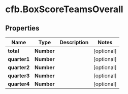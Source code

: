 # cfb.BoxScoreTeamsOverall

## Properties
Name | Type | Description | Notes
------------ | ------------- | ------------- | -------------
**total** | **Number** |  | [optional] 
**quarter1** | **Number** |  | [optional] 
**quarter2** | **Number** |  | [optional] 
**quarter3** | **Number** |  | [optional] 
**quarter4** | **Number** |  | [optional] 


